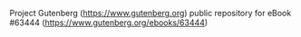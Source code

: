 Project Gutenberg (https://www.gutenberg.org) public repository for eBook #63444 (https://www.gutenberg.org/ebooks/63444)
